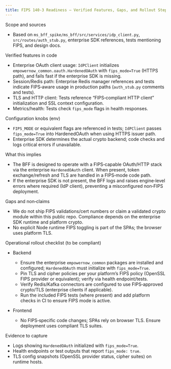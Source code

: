 ```yaml
---
title: FIPS 140‑3 Readiness — Verified Features, Gaps, and Rollout Steps
---
```


Scope and sources

- Based on `ms_bff_spike/ms_bff/src/services/idp_client.py`, `src/routes/auth_stub.py`, enterprise SDK references, tests mentioning FIPS, and design docs.

Verified features in code

- Enterprise OAuth client usage: `IdPClient` initializes `empowernow_common.oauth.HardenedOAuth` with `fips_mode=True` (HTTPS path), and fails fast if the enterprise SDK is missing.
- Session/Redis path: Enterprise Redis manager references and tests indicate FIPS‑aware usage in production paths (`auth_stub.py` comments and tests).
- TLS and HTTP client: Tests reference “FIPS‑compliant HTTP client” initialization and SSL context configuration.
- Metrics/health: Tests check `fips_mode` flags in health responses.

Configuration knobs (env)

- `FIPS_MODE` or equivalent flags are referenced in tests; `IdPClient` passes `fips_mode=True` into HardenedOAuth when using HTTPS issuer path.
- Enterprise SDK determines the actual crypto backend; code checks and logs critical errors if unavailable.

What this implies

- The BFF is designed to operate with a FIPS‑capable OAuth/HTTP stack via the enterprise `HardenedOAuth` client. When present, token exchange/refresh and TLS are handled in a FIPS‑mode code path.
- If the enterprise SDK is not present, the BFF logs and raises engine‑level errors where required (IdP client), preventing a misconfigured non‑FIPS deployment.

Gaps and non‑claims

- We do not ship FIPS validations/cert numbers or claim a validated crypto module within this public repo. Compliance depends on the enterprise SDK runtime and platform crypto.
- No explicit Node runtime FIPS toggling is part of the SPAs; the browser uses platform TLS.

Operational rollout checklist (to be compliant)

- Backend
  - Ensure the enterprise `empowernow_common` packages are installed and configured; `HardenedOAuth` must initialize with `fips_mode=True`.
  - Pin TLS and cipher policies per your platform’s FIPS policy (OpenSSL FIPS provider or equivalent); verify via health endpoint/tests.
  - Verify Redis/Kafka connectors are configured to use FIPS‑approved crypto/TLS (enterprise clients if applicable).
  - Run the included FIPS tests (where present) and add platform checks in CI to ensure FIPS mode is active.

- Frontend
  - No FIPS‑specific code changes; SPAs rely on browser TLS. Ensure deployment uses compliant TLS suites.

Evidence to capture

- Logs showing `HardenedOAuth` initialized with `fips_mode=True`.
- Health endpoints or test outputs that report `fips_mode: true`.
- TLS config snapshots (OpenSSL provider status, cipher suites) on runtime hosts.


